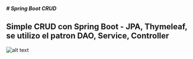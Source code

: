 ***# Spring Boot CRUD***

## Simple CRUD con Spring Boot - JPA, Thymeleaf, se utilizo el patron DAO, Service, Controller 


![alt text](https://i.ibb.co/4mXm66d/2019-05-13-1.png)
